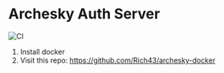 Archesky Auth Server
====================

![CI](https://github.com/Rich43/archesky-auth-server/workflows/CI/badge.svg)

1. Install docker
2. Visit this repo: https://github.com/Rich43/archesky-docker
